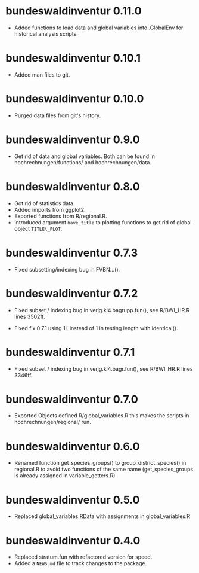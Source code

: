 # bundeswaldinventur 0.11.0

* Added functions to load data and global variables into .GlobalEnv for
  historical analysis scripts.

# bundeswaldinventur 0.10.1

* Added man files to git.

# bundeswaldinventur 0.10.0

* Purged data files from git's history.

# bundeswaldinventur 0.9.0

* Get rid of data and global variables.
  Both can be found in hochrechnungen/functions/ and hochrechnungen/data.

# bundeswaldinventur 0.8.0

* Got rid of statistics data.
* Added imports from ggplot2.
* Exported functions from R/regional.R.
* Introduced argument `have_title` to plotting functions to get rid of 
  global object `TITLE\_PLOT`.

# bundeswaldinventur 0.7.3

* Fixed subsetting/indexing bug in FVBN...().

# bundeswaldinventur 0.7.2

* Fixed subset / indexing bug in verjg.kl4.bagrupp.fun(),
  see R/BWI\_HR.R lines 3502ff.

* Fixed fix 0.7.1 using 1L instead of 1 in testing length with
  identical().

# bundeswaldinventur 0.7.1

* Fixed subset / indexing bug in verjg.kl4.bagr.fun(),
  see R/BWI\_HR.R lines 3346ff.

# bundeswaldinventur 0.7.0

* Exported Objects defined R/global\_variables.R this makes the scripts in 
  hochrechnungen/regional/ run.

# bundeswaldinventur 0.6.0

* Renamed function get\_species\_groups() to group\_district\_species() in
  regional.R to avoid two functions of the same name (get\_species\_groups is 
  already assigned in variable_getters.R).

# bundeswaldinventur 0.5.0

* Replaced global\_variables.RData with assignments in global\_variables.R

# bundeswaldinventur 0.4.0

* Replaced stratum.fun with refactored version for speed.
* Added a `NEWS.md` file to track changes to the package.



